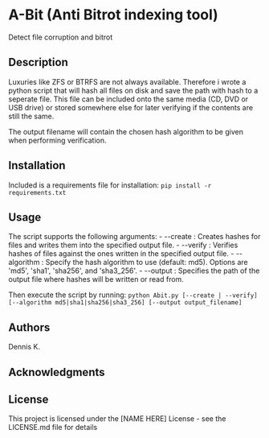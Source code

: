 # A-Bit (Anti Bitrot indexing tool)
Detect file corruption and bitrot

## Description
Luxuries like ZFS or BTRFS are not always available. Therefore i wrote a python script that will hash all files on disk and save the path with hash to a seperate file. This file can be included onto the same media (CD, DVD or USB drive) or stored somewhere else for later verifying if the contents are still the same. 

The output filename will contain the chosen hash algorithm to be given when performing verification.

## Installation
Included is a requirements file for installation: `pip install -r requirements.txt`

## Usage
The script supports the following arguments:
      - --create                : Creates hashes for files and writes them into the specified output file.
      - --verify                : Verifies hashes of files against the ones written in the specified output file.
      - --algorithm             : Specify the hash algorithm to use (default: md5). Options are 'md5', 'sha1', 'sha256', and 'sha3_256'.
      - --output                 : Specifies the path of the output file where hashes will be written or read from.

Then execute the script by running: `python Abit.py [--create | --verify] [--algorithm md5|sha1|sha256|sha3_256] [--output output_filename]`

## Authors
Dennis K. 

## Acknowledgments

## License

This project is licensed under the [NAME HERE] License - see the LICENSE.md file for details
